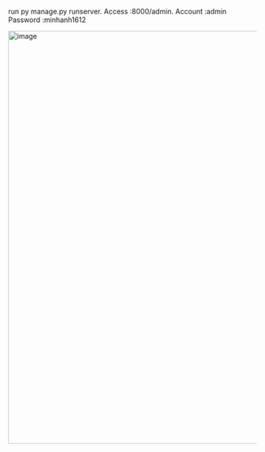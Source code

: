run py manage.py runserver.
Access :8000/admin.
Account :admin
Password :minhanh1612

<img width="1862" height="836" alt="image" src="https://github.com/user-attachments/assets/737cd34c-1159-44bb-9551-2c3d0e0a3da6" />
